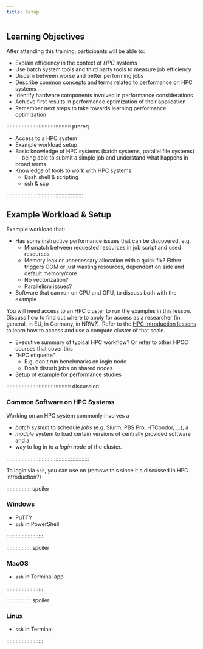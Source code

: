 ```yaml
---
title: Setup
---
```


## Learning Objectives
After attending this training, participants will be able to:

- Explain efficiency in the context of *HPC* systems
- Use batch system tools and third party tools to measure job efficiency
- Discern between worse and better performing jobs
- Describe common concepts and terms related to performance on HPC systems
- Identify hardware components involved in performance considerations
- Achieve first results in performance optimization of their application
- Remember next steps to take towards learning performance optimization

:::::::::::::::::::::::::::::::::::::::::: prereq

- Access to a HPC system
- Example workload setup
- Basic knowledge of HPC systems (batch systems, parallel file systems) -- being able to submit a simple job and understand what happens in broad terms
- Knowledge of tools to work with HPC systems:
   - Bash shell & scripting
   - ssh & scp

::::::::::::::::::::::::::::::::::::::::::::::::::



## Example Workload & Setup
<!--
FIXME: place any data you want learners to use in `episodes/data` and then use
       a relative link ( [data zip file](data/lesson-data.zip) ) to provide a
       link to it, replacing the example.com link.

Download the [data zip file](https://example.com/FIXME) and unzip it to your Desktop
-->

Example workload that:

- Has some instructive performance issues that can be discovered, e.g.
   - Mismatch between requested resources in job script and used resources
   - Memory leak or unnecessary allocation with a quick fix? Either triggers OOM or just wasting resources, dependent on side and default memory/core
   - No vectorization?
   - Parallelism issues?
- Software that can run on CPU and GPU, to discuss both with the example


You will need access to an HPC cluster to run the examples in this lesson.
Discuss how to find out where to apply for access as a researcher (in general, in EU, in Germany, in NRW?).
Refer to the [HPC Introduction lessons](https://nesi.github.io/hpc-intro/) to learn how to access and use a compute cluster of that scale.

- Executive summary of typical HPC workflow? Or refer to other HPCC courses that cover this
- "HPC etiquette"
   - E.g. don't run benchmarks on login node
   - Don't disturb jobs on shared nodes
- Setup of example for performance studies


:::::::::::::::::::::::::::::::::::::::::: discussion 

### Common Software on HPC Systems
Working on an HPC system commonly involves a

- *batch system* to schedule *jobs* (e.g. Slurm, PBS Pro, HTCondor, ...), a
- *module* system to load certain versions of centrally provided software and a
- way to log in to a *login node* of the cluster.

::::::::::::::::::::::::::::::::::::::::::::::::::::::

To login via `ssh`, you can use on (remove this since it's discussed in HPC introduction?)

:::::::::::::::: spoiler

### Windows

- PuTTY
- `ssh` in PowerShell

::::::::::::::::::::::::

:::::::::::::::: spoiler

### MacOS

- `ssh` in Terminal.app

::::::::::::::::::::::::


:::::::::::::::: spoiler

### Linux

- `ssh` in Terminal

::::::::::::::::::::::::
